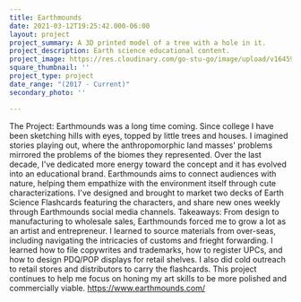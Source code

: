 ```yaml
---
title: Earthmounds
date: 2021-03-12T19:25:42.000-06:00
layout: project
project_summary: A 3D printed model of a tree with a hole in it.
project_description: Earth science educational content.
project_image: https://res.cloudinary.com/go-stu-go/image/upload/v1645939854/home/gostugo/earthmoundstile_bpixfl.png
square_thumbnail: ''
project_type: project
date_range: "(2017 - Current)"
secondary_photo: ''

---
```

The Project: Earthmounds was a long time coming. Since college I have been sketching hills with eyes, topped by little trees and houses. I imagined stories playing out, where the anthropomorphic land masses' problems mirrored the problems of the biomes they represented. Over the last decade, I've dedicated more energy toward the concept and it has evolved into an educational brand. Earthmounds aims to connect audiences with nature, helping them empathize with the environment itself through cute characterizations. I've designed and brought to market two decks of Earth Science Flashcards featuring the characters, and share new ones weekly through Earthmounds social media channels.
Takeaways: From design to manufacturing to wholesale sales, Earthmounds forced me to grow a lot as an artist and entrepreneur. I learned to source materials from over-seas, including navigating the intricacies of customs and frieght forwarding. I learned how to file copywrites and trademarks, how to register UPCs, and how to design PDQ/POP displays for retail shelves. I also did cold outreach to retail stores and distributors to carry the flashcards. This project continues to help me focus on honing my art skills to be more polished and commercially viable.
https://www.earthmounds.com/